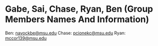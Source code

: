 # Gabe, Sai, Chase, Ryan, Ben (Group Members Names And Information)
Ben:
navockbe@msu.edu
Chase:
pcionekc@msu.edu
Ryan:
mccor139@msu.edu
